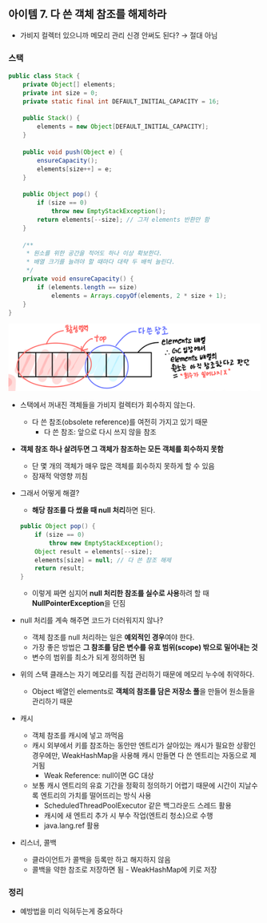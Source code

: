 ## 아이템 7. 다 쓴 객체 참조를 해제하라

- 가비지 컬렉터 있으니까 메모리 관리 신경 안써도 된다? → 절대 아님

### 스택

```java
public class Stack {
    private Object[] elements;
    private int size = 0;
    private static final int DEFAULT_INITIAL_CAPACITY = 16;

    public Stack() {
        elements = new Object[DEFAULT_INITIAL_CAPACITY];
    }

    public void push(Object e) {
        ensureCapacity();
        elements[size++] = e;
    }

    public Object pop() {
        if (size == 0)
            throw new EmptyStackException();
        return elements[--size]; // 그저 elements 반환만 함
    }

    /**
     * 원소를 위한 공간을 적어도 하나 이상 확보한다.
     * 배열 크기를 늘려야 할 때마다 대략 두 배씩 늘린다.
     */
    private void ensureCapacity() {
        if (elements.length == size)
            elements = Arrays.copyOf(elements, 2 * size + 1);
    }
}
```

![img.png](images/item_07_스택_예시_사진.png)

- 스택에서 꺼내진 객체들을 가비지 컬렉터가 회수하지 않는다.
    - 다 쓴 참조(obsolete reference)를 여전히 가지고 있기 때문
        - 다 쓴 참조: 앞으로 다시 쓰지 않을 참조
- **객체 참조 하나 살려두면 그 객체가 참조하는 모든 객체를 회수하지 못함**
    - 단 몇 개의 객체가 매우 많은 객체를 회수하지 못하게 할 수 있음
    - 잠재적 악영향 끼침
- 그래서 어떻게 해결?
    - **해당 참조를 다 썼을 때 null 처리**하면 된다.

    ```java
    public Object pop() {
        if (size == 0)
            throw new EmptyStackException();
        Object result = elements[--size];
        elements[size] = null; // 다 쓴 참조 해제
        return result;
    }
    ```

    - 이렇게 짜면 심지어 **null 처리한 참조를 실수로 사용**하려 할 때 **NullPointerException**을 던짐
- null 처리를 계속 해주면 코드가 더러워지지 않나?
    - 객체 참조를 null 처리하는 일은 **예외적인 경우**여야 한다.
    - 가장 좋은 방법은 **그 참조를 담은 변수를 유효 범위(scope) 밖으로 밀어내는 것**
    - 변수의 범위를 최소가 되게 정의하면 됨
- 위의 스택 클래스는 자기 메모리를 직접 관리하기 때문에 메모리 누수에 취약하다.
    - Object 배열인 elements로 **객체의 참조를 담은 저장소 풀**을 만들어 원소들을 관리하기 때문
- 캐시
    - 객체 참조를 캐시에 넣고 까먹음
    - 캐시 외부에서 키를 참조하는 동안만 엔트리가 살아있는 캐시가 필요한 상황인 경우에만, WeakHashMap을 사용해 캐시 만들면 다 쓴 엔트리는 자동으로 제거됨
        - Weak Reference: null이면 GC 대상
    - 보통 캐시 엔트리의 유효 기간을 정확히 정의하기 어렵기 때문에 시간이 지날수록 엔트리의 가치를 떨어뜨리는 방식 사용
        - ScheduledThreadPoolExecutor 같은 백그라운드 스레드 활용
        - 캐시에 새 엔트리 추가 시 부수 작업(엔트리 청소)으로 수행
        - java.lang.ref 활용
- 리스너, 콜백
    - 클라이언트가 콜백을 등록만 하고 해지하지 않음
    - 콜백을 약한 참조로 저장하면 됨 - WeakHashMap에 키로 저장

### 정리

- 예방법을 미리 익혀두는게 중요하다

